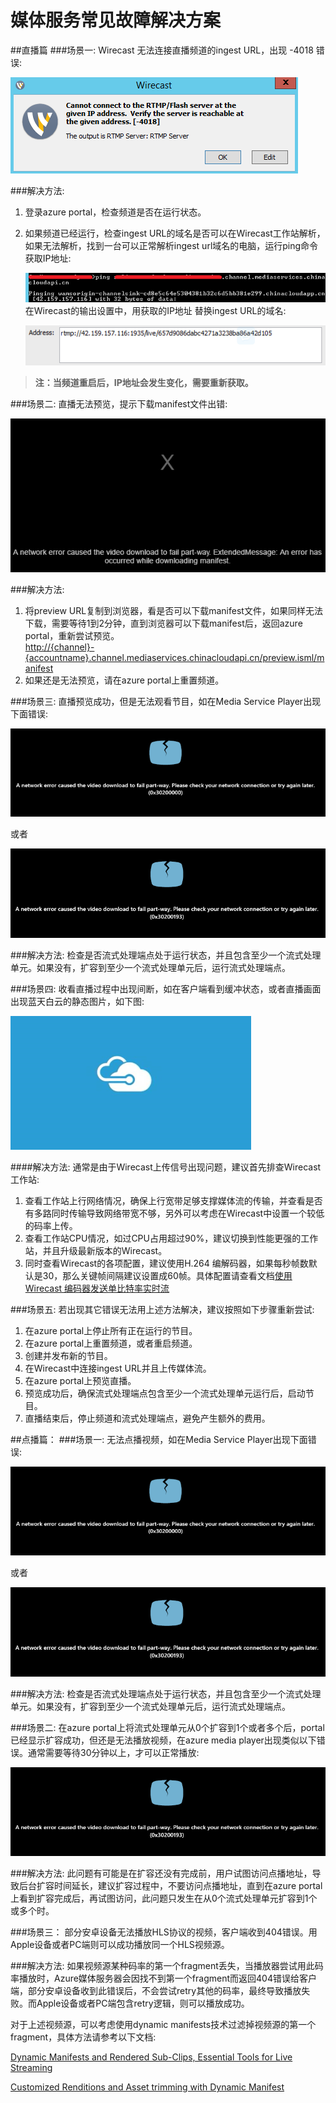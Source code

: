 # 媒体服务常见故障解决方案

##直播篇
###场景一: 
Wirecast 无法连接直播频道的ingest URL，出现 -4018 错误:

![wirecast-error](media/aog-media-service-troubleshoot-faq/wirecast-error.png "Wirecast-4018错误提示")

###解决方法:
1. 登录azure portal，检查频道是否在运行状态。
2. 如果频道已经运行，检查ingest URL的域名是否可以在Wirecast工作站解析，如果无法解析，找到一台可以正常解析ingest url域名的电脑，运行ping命令获取IP地址:

	![ping-ip](media/aog-media-service-troubleshoot-faq/ping-ip.png "通过ping获取IP地址")  
 在Wirecast的输出设置中，用获取的IP地址 替换ingest URL的域名:  

	![ingestURL-domain](media/aog-media-service-troubleshoot-faq/ingestURL-domain.png "IP地址替换ingest URL域名")
  
>**注：当频道重启后，IP地址会发生变化，需要重新获取。**

###场景二: 
直播无法预览，提示下载manifest文件出错: 

![manifest-error](media/aog-media-service-troubleshoot-faq/manifest-error.png "下载manifest文件出错提示")
  
###解决方法:
1. 将preview URL复制到浏览器，看是否可以下载manifest文件，如果同样无法下载，需要等待1到2分钟，直到浏览器可以下载manifest后，返回azure portal，重新尝试预览。  
[http://{channel}-{accountname}.channel.mediaservices.chinacloudapi.cn/preview.isml/manifest](http://{channel}-{accountname}.channel.mediaservices.chinacloudapi.cn/preview.isml/manifest)
2. 如果还是无法预览，请在azure portal上重置频道。

###场景三:
直播预览成功，但是无法观看节目，如在Media Service Player出现下面错误:

![player-error1](media/aog-media-service-troubleshoot-faq/player-error1.png "MeidaServicePalyer出现0x30200000错误")

  或者
  
![player-error2](media/aog-media-service-troubleshoot-faq/player-error2.png "MeidaServicePalyer出现0x30200193错误")
    
###解决方法:
检查是否流式处理端点处于运行状态，并且包含至少一个流式处理单元。如果没有，扩容到至少一个流式处理单元后，运行流式处理端点。

###场景四: 
收看直播过程中出现间断，如在客户端看到缓冲状态，或者直播画面出现蓝天白云的静态图片，如下图:

![azure](media/aog-media-service-troubleshoot-faq/azure.png "azure")

####解决方法:
通常是由于Wirecast上传信号出现问题，建议首先排查Wirecast工作站:  

1. 查看工作站上行网络情况，确保上行宽带足够支撑媒体流的传输，并查看是否有多路同时传输导致网络带宽不够，另外可以考虑在Wirecast中设置一个较低的码率上传。
2. 查看工作站CPU情况，如过CPU占用超过90%，建议切换到性能更强的工作站，并且升级最新版本的Wirecast。
3. 同时查看Wirecast的各项配置，建议使用H.264 编解码器，如果每秒帧数默认是30，那么关键帧间隔建议设置成60帧。具体配置请查看文档[使用 Wirecast 编码器发送单比特率实时流](https://www.azure.cn/documentation/articles/media-services-configure-wirecast-live-encoder/)

###场景五:
若出现其它错误无法用上述方法解决，建议按照如下步骤重新尝试:

1. 在azure portal上停止所有正在运行的节目。
2. 在azure portal上重置频道，或者重启频道。
3. 创建并发布新的节目。
4. 在Wirecast中连接ingest URL并且上传媒体流。
5. 在azure portal上预览直播。
6. 预览成功后，确保流式处理端点包含至少一个流式处理单元运行后，启动节目。
7. 直播结束后，停止频道和流式处理端点，避免产生额外的费用。

##点播篇：
###场景一:
无法点播视频，如在Media Service Player出现下面错误:

![player-error1](media/aog-media-service-troubleshoot-faq/player-error1.png "MeidaServicePalyer出现0x30200000错误")

  或者
  
![player-error2](media/aog-media-service-troubleshoot-faq/player-error2.png "MeidaServicePalyer出现0x30200193错误")

###解决方法:
检查是否流式处理端点处于运行状态，并且包含至少一个流式处理单元。如果没有，扩容到至少一个流式处理单元后，运行流式处理端点。

###场景二:
在azure portal上将流式处理单元从0个扩容到1个或者多个后，portal已经显示扩容成功，但还是无法播放视频，在azure media player出现类似以下错误。通常需要等待30分钟以上，才可以正常播放:

![player-error2](media/aog-media-service-troubleshoot-faq/player-error2.png "MeidaServicePalyer出现0x30200193错误")


###解决方法:
此问题有可能是在扩容还没有完成前，用户试图访问点播地址，导致后台扩容时间延长，建议扩容过程中，不要访问点播地址，直到在azure portal上看到扩容完成后，再试图访问，此问题只发生在从0个流式处理单元扩容到1个或多个时。

###场景三：
部分安卓设备无法播放HLS协议的视频，客户端收到404错误。用Apple设备或者PC端则可以成功播放同一个HLS视频源。

###解决方法:
如果视频源某种码率的第一个fragment丢失，当播放器尝试用此码率播放时，Azure媒体服务器会因找不到第一个fragment而返回404错误给客户端，部分安卓设备收到此错误后，不会尝试retry其他的码率，最终导致播放失败。而Apple设备或者PC端包含retry逻辑，则可以播放成功。

对于上述视频源，可以考虑使用dynamic manifests技术过滤掉视频源的第一个fragment，具体方法请参考以下文档:

[Dynamic Manifests and Rendered Sub-Clips, Essential Tools for Live Streaming](https://azure.microsoft.com/en-us/blog/dynamic-manifests-and-rendered-sub-clips/)

[Customized Renditions and Asset trimming with Dynamic Manifest](https://azure.microsoft.com/en-us/blog/dynamic-manifest/)

